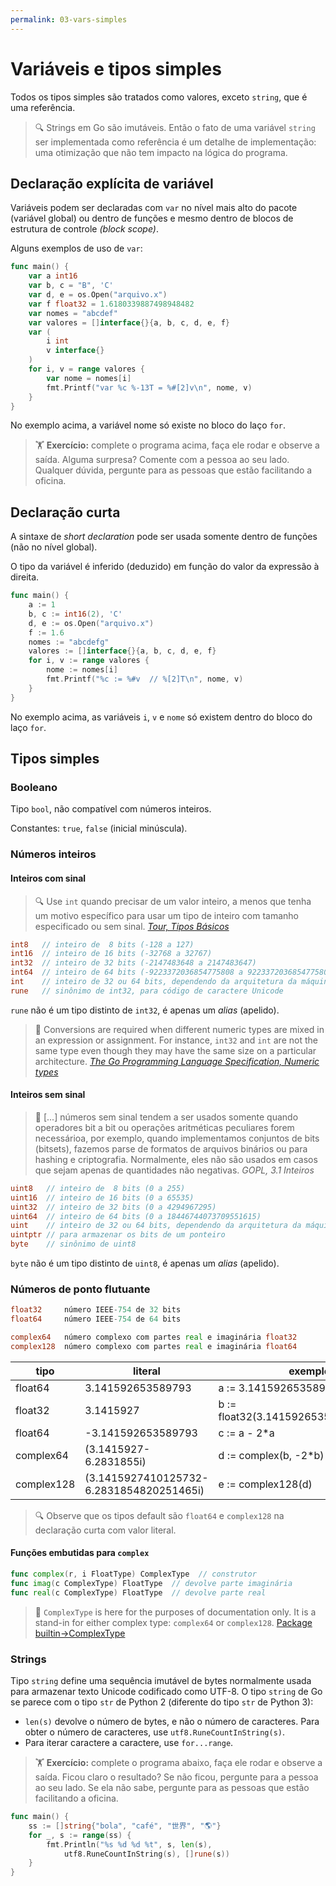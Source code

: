 ```yaml
---
permalink: 03-vars-simples
---
```


# Variáveis e tipos simples

Todos os tipos simples são tratados como valores, exceto `string`, que é uma referência. 


> 🔍 Strings em Go são imutáveis. Então o fato de uma variável `string` ser implementada como referência é um detalhe de implementação: uma otimização que não tem impacto na lógica do programa.

## Declaração explícita de variável

Variáveis podem ser declaradas com `var` no nível mais alto do pacote (variável global) ou dentro de funções e mesmo dentro de blocos de estrutura de controle *(block scope)*.

Alguns exemplos de uso de `var`:

```go
func main() {
	var a int16
	var b, c = "B", 'C'
	var d, e = os.Open("arquivo.x")
	var f float32 = 1.6180339887498948482
	var nomes = "abcdef"
	var valores = []interface{}{a, b, c, d, e, f}
	var (
		i int
		v interface{}
	)
	for i, v = range valores {
		var nome = nomes[i]
		fmt.Printf("var %c %-13T = %#[2]v\n", nome, v)
	}
}
```

No exemplo acima, a variável nome só existe no bloco do laço `for`.

> 🏋 **Exercício:** complete o programa acima, faça ele rodar e observe a saída. Alguma surpresa? Comente com a pessoa ao seu lado. Qualquer dúvida, pergunte para as pessoas que estão facilitando a oficina.

## Declaração curta

A sintaxe de *short declaration* pode ser usada somente dentro de funções (não no nível global).

O tipo da variável é inferido (deduzido) em função do valor da expressão à direita.

```go
func main() {
	a := 1
	b, c := int16(2), 'C'
	d, e := os.Open("arquivo.x")
	f := 1.6
	nomes := "abcdefg"
	valores := []interface{}{a, b, c, d, e, f}
	for i, v := range valores {
		nome := nomes[i]
		fmt.Printf("%c := %#v  // %[2]T\n", nome, v)
	}
}
```

No exemplo acima, as variáveis `i`, `v` e `nome` só existem dentro do bloco do laço `for`.

## Tipos simples

### Booleano

Tipo `bool`, não compatível com números inteiros.

Constantes: `true`, `false` (inicial minúscula). 

### Números inteiros

#### Inteiros com sinal

> 🔍 Use `int` quando precisar de um valor inteiro, a menos que tenha um motivo específico para usar um tipo de inteiro com tamanho especificado ou sem sinal. *[Tour, Tipos Básicos](https://go-tour-br.appspot.com/basics/11)*


```go
int8   // inteiro de  8 bits (-128 a 127)
int16  // inteiro de 16 bits (-32768 a 32767)
int32  // inteiro de 32 bits (-2147483648 a 2147483647)
int64  // inteiro de 64 bits (-9223372036854775808 a 9223372036854775807)
int    // inteiro de 32 ou 64 bits, dependendo da arquitetura da máquina
rune   // sinônimo de int32, para código de caractere Unicode
```

`rune` não é um tipo distinto de `int32`, é apenas um *alias* (apelido).

> 📖 Conversions are required when different numeric types are mixed in an expression or assignment. For instance,  `int32` and `int` are not the same type even though they may have the same size on a particular architecture. *[The Go Programming Language Specification, Numeric types](https://golang.org/ref/spec#Numeric_types)*


#### Inteiros sem sinal

> 📖 [...] números sem sinal tendem a ser usados somente quando operadores bit a bit ou operações aritméticas peculiares forem necessárioa, por exemplo, quando implementamos conjuntos de bits (bitsets), fazemos parse de formatos de arquivos binários ou para hashing e criptografia. Normalmente, eles não são usados em casos que sejam apenas de quantidades não negativas. *GOPL, 3.1 Inteiros*

```go
uint8   // inteiro de  8 bits (0 a 255)
uint16  // inteiro de 16 bits (0 a 65535)
uint32  // inteiro de 32 bits (0 a 4294967295)
uint64  // inteiro de 64 bits (0 a 18446744073709551615)
uint    // inteiro de 32 ou 64 bits, dependendo da arquitetura da máquina
uintptr // para armazenar os bits de um ponteiro
byte    // sinônimo de uint8
```

`byte` não é um tipo distinto de `uint8`, é apenas um *alias* (apelido).



### Números de ponto flutuante

```go
float32     número IEEE-754 de 32 bits
float64     número IEEE-754 de 64 bits

complex64   número complexo com partes real e imaginária float32
complex128  número complexo com partes real e imaginária float64
```

| tipo    | literal | exemplo de atribuição curta |
| ------- | ------- | ----------------------------|
| float64 | 3.141592653589793 | a := 3.14159265358979323846264338327950288 |
| float32 | 3.1415927 | b := float32(3.14159265358979323846264338327950288) |
| float64 | -3.141592653589793 | c := a - 2*a |
| complex64 | (3.1415927-6.2831855i) | d := complex(b, -2*b) |
| complex128 | (3.1415927410125732-6.2831854820251465i) | e := complex128(d) |

> 🔍 Observe que os tipos default são `float64` e `complex128` na declaração curta com valor literal.


#### Funções embutidas para `complex`

```go
func complex(r, i FloatType) ComplexType  // construtor
func imag(c ComplexType) FloatType  // devolve parte imaginária
func real(c ComplexType) FloatType  // devolve parte real
```

> 📖 `ComplexType` is here for the purposes of documentation only. It is a stand-in for either complex type: `complex64` or `complex128`. [Package builtin→ComplexType](https://golang.org/pkg/builtin/#ComplexType) 

### Strings

Tipo `string` define uma sequência imutável de bytes normalmente usada para armazenar texto Unicode codificado como UTF-8. O tipo `string` de Go se parece com o tipo `str` de Python 2 (diferente do tipo `str` de Python 3):

- `len(s)` devolve o número de bytes, e não o número de caracteres. Para obter o número de caracteres, use `utf8.RuneCountInString(s)`.
- Para iterar caractere a caractere, use `for...range`.

> 🏋 **Exercício:** complete o programa abaixo, faça ele rodar e observe a saída. Ficou claro o resultado? Se não ficou, pergunte para a pessoa ao seu lado. Se ela não sabe, pergunte para as pessoas que estão facilitando a oficina.

```go
func main() {
	ss := []string{"bola", "café", "世界", "🌎"} 
	for _, s := range(ss) {
		fmt.Println("%s %d %d %t", s, len(s), 
			utf8.RuneCountInString(s), []rune(s))
	}
}
```
